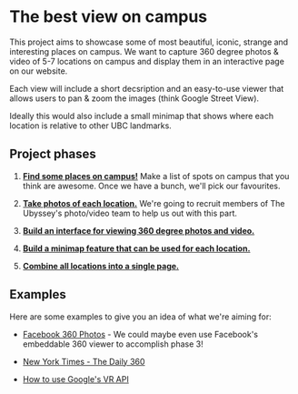 # The best view on campus

This project aims to showcase some of most beautiful, iconic, strange and interesting places on campus. We want to capture 360 degree photos & video of 5-7 locations on campus and display them in an interactive page on our website. 

Each view will include a short decsription and an easy-to-use viewer that allows users to pan & zoom the images (think Google Street View).

Ideally this would also include a small minimap that shows where each location is relative to other UBC landmarks.

## Project phases

1. [**Find some places on campus!**](https://github.com/ubyssey/campus-views/issues/1) Make a list of spots on campus that you think are awesome. Once we have a bunch, we'll pick our favourites.

2. [**Take photos of each location.**](https://github.com/ubyssey/campus-views/issues/2) We're going to recruit members of The Ubyssey's photo/video team to help us out with this part. 

3. [**Build an interface for viewing 360 degree photos and video.**](https://github.com/ubyssey/campus-views/issues/3)

4. [**Build a minimap feature that can be used for each location.**](https://github.com/ubyssey/campus-views/issues/4)

5. [**Combine all locations into a single page.**](https://github.com/ubyssey/campus-views/issues/5)

## Examples

Here are some examples to give you an idea of what we're aiming for:

- [Facebook 360 Photos](https://facebook360.fb.com/360-photos/) - We could maybe even use Facebook's embeddable 360 viewer to accomplish phase 3!

- [New York Times - The Daily 360](https://www.nytimes.com/video/the-daily-360)

- [How to use Google's VR API](https://developers.google.com/vr/concepts/vrview-web)
